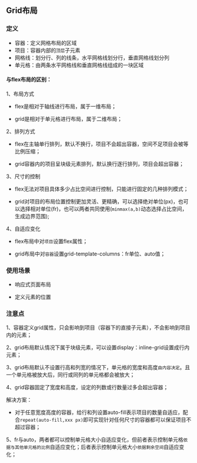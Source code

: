 ## Grid布局

### 定义

- 容器：定义网格布局的区域
- 项目：容器内部的`顶层`子元素
- 网格线：划分行、列的线条，水平网格线划分行，垂直网格线划分列
- 单元格：由两条水平网格线和垂直网格线组成的一块区域

#### 与flex布局的区别：

1、布局方式
- flex是相对于轴线进行布局，属于一维布局；

- grid是相对于单元格进行布局，属于二维布局；

2、排列方式
- flex在主轴单行排列，默认不换行，项目不会超出容器，空间不足项目会被等比例压缩；

- grid容器内的项目呈块级元素排列，默认换行逐行排列，项目会超出容器；

3、尺寸的控制
- flex无法对项目具体多少占比空间进行控制，只能进行固定的几种排列模式；

- grid对项目的布局位置控制更加灵活、更精确，可以选择绝对单位(px)，也可以选择相对单位(fr)，也可以两者共同使用(`minmax(a,b)`动态选择占比空间，生成边界范围);

4、自适应变化

- flex布局中对`项目`设置flex属性；

- grid布局中对`容器`设置grid-template-columns：fr单位、auto值；

### 使用场景
- 响应式页面布局

- 定义元素的位置

### 注意点
1、容器定义grid属性，只会影响到项目（容器下的直接子元素），不会影响到项目内的元素；

2、grid布局默认情况下属于块级元素，可以设置display：inline-grid设置成行内元素；

3、grid布局默认不设置行高和列宽的情况下，单元格的宽度和高度`由内容决定`。且一个单元格被放大后，同行或同列的单元格都会被放大；

4、grid容器固定了宽度和高度，设定的列数或行数量过多会超出容器；

解决方案：

- 对于任意宽度高度的容器，给行和列设置auto-fill表示项目的数量自适应，配合`repeat(auto-fill,xxx px)`即可实现针对任何尺寸的容器都可以保证项目不超过容器；

5、fr与auto，两者都可以控制单元格大小自适应变化，但前者表示控制单元格`依据与其他单元格的比例`自适应变化；后者表示控制单元格大小`依据剩余空间`自适应变化；